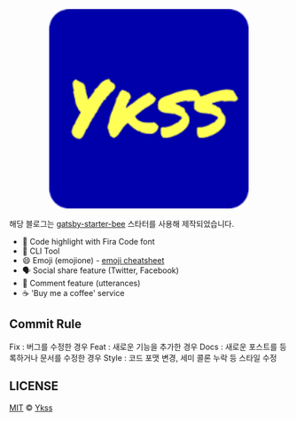 <div align="center">
  <img src="./content/assets/felog.png" width="360px" />
</div>

해당 블로그는 [gatsby-starter-bee](https://github.com/JaeYeopHan/gatsby-starter-bee) 스타터를 사용해 제작되었습니다.

- 💄 Code highlight with Fira Code font
- 🧙 CLI Tool
- 😄 Emoji (emojione) - [emoji cheatsheet](https://www.webfx.com/tools/emoji-cheat-sheet/)
- 🗣 Social share feature (Twitter, Facebook)
- 💬 Comment feature (utterances)
- ☕ 'Buy me a coffee' service

## Commit Rule
Fix : 버그를 수정한 경우
Feat : 새로운 기능을 추가한 경우
Docs : 새로운 포스트를 등록하거나 문서를 수정한 경우
Style : 코드 포맷 변경, 세미 콜론 누락 등 스타일 수정


## LICENSE

[MIT](./LICENSE) © [Ykss](https://github.com/Ykss)

<div align="center">

</div>
